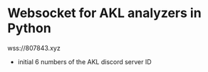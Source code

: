 # Websocket for AKL analyzers in Python

wss://807843.xyz
- initial 6 numbers of the AKL discord server ID
